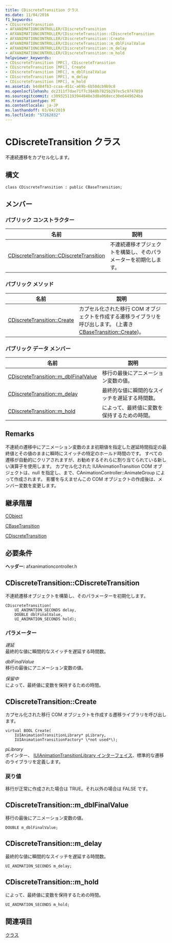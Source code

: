 ```yaml
---
title: CDiscreteTransition クラス
ms.date: 11/04/2016
f1_keywords:
- CDiscreteTransition
- AFXANIMATIONCONTROLLER/CDiscreteTransition
- AFXANIMATIONCONTROLLER/CDiscreteTransition::CDiscreteTransition
- AFXANIMATIONCONTROLLER/CDiscreteTransition::Create
- AFXANIMATIONCONTROLLER/CDiscreteTransition::m_dblFinalValue
- AFXANIMATIONCONTROLLER/CDiscreteTransition::m_delay
- AFXANIMATIONCONTROLLER/CDiscreteTransition::m_hold
helpviewer_keywords:
- CDiscreteTransition [MFC], CDiscreteTransition
- CDiscreteTransition [MFC], Create
- CDiscreteTransition [MFC], m_dblFinalValue
- CDiscreteTransition [MFC], m_delay
- CDiscreteTransition [MFC], m_hold
ms.assetid: b4d84fb3-ccaa-451c-a69b-6b50dcb9b9c8
ms.openlocfilehash: dc2311f7dae71f7c3848b7825b297ec5c9747859
ms.sourcegitcommit: c3093251193944840e3d0a068ecc30e6449624ba
ms.translationtype: MT
ms.contentlocale: ja-JP
ms.lasthandoff: 03/04/2019
ms.locfileid: "57262832"
---
```

# <a name="cdiscretetransition-class"></a>CDiscreteTransition クラス

不連続遷移をカプセル化します。

## <a name="syntax"></a>構文

```
class CDiscreteTransition : public CBaseTransition;
```

## <a name="members"></a>メンバー

### <a name="public-constructors"></a>パブリック コンストラクター

|名前|説明|
|----------|-----------------|
|[CDiscreteTransition::CDiscreteTransition](#cdiscretetransition)|不連続遷移オブジェクトを構築し、そのパラメーターを初期化します。|

### <a name="public-methods"></a>パブリック メソッド

|名前|説明|
|----------|-----------------|
|[CDiscreteTransition::Create](#create)|カプセル化された移行 COM オブジェクトを作成する遷移ライブラリを呼び出します。 (上書き[CBaseTransition::Create](../../mfc/reference/cbasetransition-class.md#create))。|

### <a name="public-data-members"></a>パブリック データ メンバー

|名前|説明|
|----------|-----------------|
|[CDiscreteTransition::m_dblFinalValue](#m_dblfinalvalue)|移行の最後にアニメーション変数の値。|
|[CDiscreteTransition::m_delay](#m_delay)|最終的な値に瞬間的なスイッチを遅延する時間数。|
|[CDiscreteTransition::m_hold](#m_hold)|によって、最終値に変数を保持するための時間。|

## <a name="remarks"></a>Remarks

不連続の遷移中にアニメーション変数のまま初期値を指定した遅延時間指定の最終値とその値のままに瞬時にスイッチの特定のホールド時間のです。 すべての遷移が自動的にクリアされますが、お勧めするそれらに割り当てられている新しい演算子を使用します。 カプセル化された IUIAnimationTransition COM オブジェクトは、null を指定し、まで、CAnimationController::AnimateGroup によって作成されます。 影響を与えませんこの COM オブジェクトの作成後は、メンバー変数を変更します。

## <a name="inheritance-hierarchy"></a>継承階層

[CObject](../../mfc/reference/cobject-class.md)

[CBaseTransition](../../mfc/reference/cbasetransition-class.md)

[CDiscreteTransition](../../mfc/reference/cdiscretetransition-class.md)

## <a name="requirements"></a>必要条件

**ヘッダー:** afxanimationcontroller.h

##  <a name="cdiscretetransition"></a>  CDiscreteTransition::CDiscreteTransition

不連続遷移オブジェクトを構築し、そのパラメーターを初期化します。

```
CDiscreteTransition(
    UI_ANIMATION_SECONDS delay,
    DOUBLE dblFinalValue,
    UI_ANIMATION_SECONDS hold);
```

### <a name="parameters"></a>パラメーター

*遅延*<br/>
最終的な値に瞬間的なスイッチを遅延する時間数。

*dblFinalValue*<br/>
移行の最後にアニメーション変数の値。

*保留中*<br/>
によって、最終値に変数を保持するための時間。

##  <a name="create"></a>  CDiscreteTransition::Create

カプセル化された移行 COM オブジェクトを作成する遷移ライブラリを呼び出します。

```
virtual BOOL Create(
    IUIAnimationTransitionLibrary* pLibrary,
    IUIAnimationTransitionFactory* \*not used*\);
```

*pLibrary*<br/>
ポインター、 [IUIAnimationTransitionLibrary インターフェイス](/windows/desktop/api/uianimation/nn-uianimation-iuianimationtransitionlibrary)、標準的な遷移のライブラリを定義します。

### <a name="return-value"></a>戻り値

移行が正常に作成された場合は TRUE。それ以外の場合は FALSE です。

##  <a name="m_dblfinalvalue"></a>  CDiscreteTransition::m_dblFinalValue

移行の最後にアニメーション変数の値。

```
DOUBLE m_dblFinalValue;
```

##  <a name="m_delay"></a>  CDiscreteTransition::m_delay

最終的な値に瞬間的なスイッチを遅延する時間数。

```
UI_ANIMATION_SECONDS m_delay;
```

##  <a name="m_hold"></a>  CDiscreteTransition::m_hold

によって、最終値に変数を保持するための時間。

```
UI_ANIMATION_SECONDS m_hold;
```

## <a name="see-also"></a>関連項目

[クラス](../../mfc/reference/mfc-classes.md)
